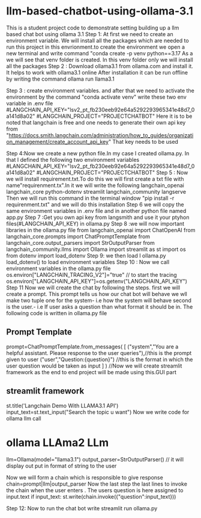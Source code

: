 # llm-based-chatbot-using-ollama-3.1
This is a student project code  to demonstrate setting building up a llm based chat bot using ollama 3.1
Step 1: At first we need to create an environment variable. We will install all the packages which are needed to run this project in this envrionment.to create the environment we open a new terminal and write command 
"conda create -p venv python==3.17
As a we will see that venv folder is created. In this venv folder only we will install all the packages
 Step 2 : Download ollama3.1 from ollama.com and install it. It helps to work with ollama3.1 online
After installation it can be run offline 
by writing the command
ollama run llama3.1

Step 3 : create environment variables. and after that we need to activate the environment by the command
"conda activate venv"
write these two env variable in .env file
#LANGCHAIN_API_KEY="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"
#LANGCHAIN_PROJECT="PROJECTCHATBOT"
 Here it is to be noted that langchain is free and one needs to generate their own api key from 
"https://docs.smith.langchain.com/administration/how_to_guides/organization_management/create_account_api_key"
That key needs to be used

Step 4:Now we create a new python file.In my case I created ollama.py. In that I defined the following two environment variables
#LANGCHAIN_API_KEY="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"
#LANGCHAIN_PROJECT="PROJECTCHATBOT"
Step 5 : Now we will install requirement.txt.To do this we will first create a txt file with name"requirenment.tx".In it we will write the following
langchain_openai 
langchain_core
python-dotenv
streamlit
langchain_community
langserve
 Then we will run this command in the terminal window
	"pip install -r requirenment.txt"
 and we will do this installation
Step 6 we will copy the same environment variables in .env file and in another python file named app.py
Step 7 :Get you own api key from langsmith and use it your ptyhon files(#LANGCHAIN_API_KEY) in ollama.py
Step 8 :we will now important libraries in the ollama.py file
from langchain_openai import ChatOpenAI
from langchain_core.prompts import ChatPromptTemplate
from langchain_core.output_parsers import StrOutputParser
from langchain_community.llms import Ollama
import streamlit as st
import os
from dotenv import load_dotenv
Step 9: we then load I ollama.py
load_dotenv() 
to load environment variables
Step 10 : Now we call environment variables in the ollama.py file
os.environ["LANGCHAIN_TRACING_V2"]="true" // to start the tracing
os.environ["LANGCHAIN_API_KEY"]=os.getenv("LANGCHAIN_API_KEY")
Step 11 Now we will create the chat by following the steps.
first we will create a prompt. This prompt tells us how our chat bot will behave
we wll make two tuple
one for the system- i.e how the system will behave
second is the user.- i.e If user asks a question than what format it should be in. The following code is written in ollama.py file

## Prompt Template

prompt=ChatPromptTemplate.from_messages(
    [
        ("system","You are a helpful assistant. Please response to the user queries"),//this is the prompt  given to user
        ("user","Question:{question}") //this is the format in which the user question would be taken as input 
    ]
)
//Now we will create streamlit framework as the end to end project will be made using this.GUI part

## streamlit framework

st.title('Langchain Demo With LLAMA3.1 API')
input_text=st.text_input("Search the topic u want")
Now we write code for ollama llm call
# ollama LLAma2 LLm 
llm=Ollama(model="llama3.1")
output_parser=StrOutputParser() // it will display out put in format of string to the user


Now we will form a chain which is responsible to give response
chain=prompt|llm|output_parser
 Now the last step 
the last lines to invoke the chain when the user enters . The users question is here assigned to input.text
if input_text:
    st.write(chain.invoke({"question":input_text}))

Step 12: Now to run the chat bot write
streamlit run ollama.py
